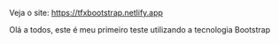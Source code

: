 Veja o site: https://tfxbootstrap.netlify.app

Olá a todos, este é meu primeiro teste utilizando a tecnologia Bootstrap
